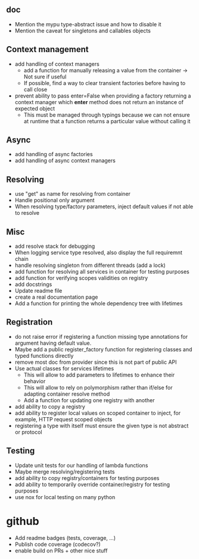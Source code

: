 ## doc

- Mention the mypu type-abstract issue and how to disable it
- Mention the caveat for singletons and callables objects

## Context management

- add handling of context managers
  - add a function for manually releasing a value from the container -> Not sure if useful
  - If possible, find a way to clear transient factories before having to call close
- prevent ability to pass enter=False when providing a factory returning a context manager which **enter** method does not return an instance of expected object
  - This must be managed through typings because we can not ensure at runtime that a function returns a particular value without calling it

## Async

- add handling of async factories
- add handling of async context managers

## Resolving

- use "get" as name for resolving from container
- Handle positional only argument
- When resolving type/factory parameters, inject default values if not able to resolve

## Misc

- add resolve stack for debugging
- When logging service type resolved, also display the full requiremnt chain
- handle resolving singleton from different threads (add a lock)
- add function for resolving all services in container for testing purposes
- add function for verifying scopes validities on registry
- add docstrings
- Update readme file
- create a real documentation page
- Add a function for printing the whole dependency tree with lifetimes

## Registration

- do not raise error if registering a function missing type annotations for argument having default value.
- Maybe add a public register_factory function for registering classes and typed functions directly
- remove most doc from provider since this is not part of public API
- Use actual classes for services lifetimes
  - This will allow to add parameters to lifetimes to enhance their behavior
  - This will allow to rely on polymorphism rather than if/else for adapting container resolve method
  - Add a function for updating one registry with another
- add ability to copy a registry
- add ability to register local values on scoped container to inject, for example, HTTP request scoped objects
- registering a type with itself must ensure the given type is not abstract or protocol

## Testing

- Update unit tests for our handling of lambda functions
- Maybe merge resolving/registering tests
- add ability to copy registry/containers for testing purposes
- add ability to temporarily override container/registry for testing purposes
- use nox for local testing on many python

# github

- Add readme badges (tests, coverage, ...)
- Publish code coverage (codecov?)
- enable build on PRs + other nice stuff
